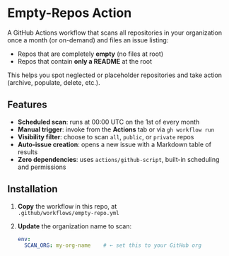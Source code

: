 # Empty-Repos Action

A GitHub Actions workflow that scans all repositories in your organization once a month (or on-demand) and files an issue listing:

- Repos that are completely **empty** (no files at root)  
- Repos that contain **only a README** at the root  

This helps you spot neglected or placeholder repositories and take action (archive, populate, delete, etc.).

## Features

- **Scheduled scan**: runs at 00:00 UTC on the 1st of every month  
- **Manual trigger**: invoke from the **Actions** tab or via `gh workflow run`  
- **Visibility filter**: choose to scan `all`, `public`, or `private` repos  
- **Auto-issue creation**: opens a new issue with a Markdown table of results  
- **Zero dependencies**: uses `actions/github-script`, built-in scheduling and permissions  

## Installation

1. **Copy** the workflow in this repo, at  
   `.github/workflows/empty-repo.yml`

2. **Update** the organization name to scan:
   ```yaml
   env:
     SCAN_ORG: my-org-name    # ← set this to your GitHub org
